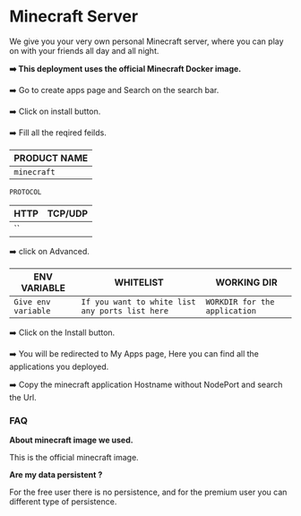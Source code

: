 # Minecraft Server

We give you your very own personal Minecraft server, where you can play on with your friends all day and all night.

**➡️ This deployment uses the official Minecraft Docker image.**

➡️ Go to create apps page and Search on the search bar.

➡️ Click on install button.

➡️ Fill all the reqired feilds.

| PRODUCT NAME |
| ------------ |
| `minecraft`  |

`PROTOCOL`

| HTTP | TCP/UDP |
| ---- | ------- |
| \`\` |         |

➡️ click on Advanced.

| ENV VARIABLE        | WHITELIST                                       | WORKING DIR                   |
| ------------------- | ----------------------------------------------- | ----------------------------- |
| `Give env variable` | `If you want to white list any ports list here` | `WORKDIR for the application` |

➡️ Click on the Install button.

➡️ You will be redirected to My Apps page, Here you can find all the applications you deployed.

➡️ Copy the minecraft application Hostname without NodePort and search the Url.

### FAQ

**About minecraft image we used.**

This is the official minecraft image.

**Are my data persistent ?**

For the free user there is no persistence, and for the premium user you can different type of persistence.
